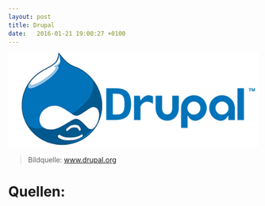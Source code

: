 ```yaml
---
layout: post
title: Drupal
date:   2016-01-21 19:00:27 +0100
---
```


![Logo Drupal](/assets/drupal.png)

> Bildquelle: www.drupal.org

# Quellen:
>
>
>
>
>
>